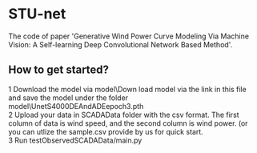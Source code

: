 # STU-net
The code of paper 'Generative Wind Power Curve Modeling Via Machine Vision: A Self-learning Deep Convolutional Network Based Method'.
## How to get started?
1 Download the model via model\Down load model via the link in this file and save the model under the folder model\UnetS4000DEAndADEepoch3.pth   
2 Upload your data in SCADAData folder with the csv format. The first column of data is wind speed, and the second column is wind power. (or you can utlize the sample.csv provide by us for quick start.  
3 Run testObservedSCADAData/main.py  
